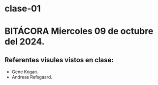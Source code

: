# clase-01

# BITÁCORA Miercoles 09 de octubre del 2024.

## Referentes visules vistos en clase:

* Gene Kogan.
* Andreas Refsgaard.
```
